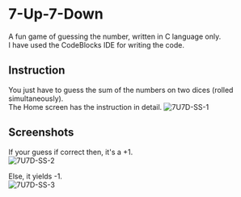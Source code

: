 # 7-Up-7-Down
A fun game of guessing the number, written in C language only.<br/>
I have used the CodeBlocks IDE for writing the code.

## Instruction
You just have to guess the sum of the numbers on two dices (rolled simultaneously).<br/>
The Home screen has the instruction in detail.
![7U7D-SS-1](https://user-images.githubusercontent.com/95761669/177324601-e02a5112-3a2a-41cb-9451-562b4699b8f3.jpg)

## Screenshots
If your guess if correct then, it's a +1.<br/>
![7U7D-SS-2](https://user-images.githubusercontent.com/95761669/177324783-537d331d-f638-4a2d-b718-01275427d77e.jpg)

Else, it yields -1.<br/>
![7U7D-SS-3](https://user-images.githubusercontent.com/95761669/177324906-6c6a2c68-5981-46fb-a133-4a1576ad3ee4.jpg)
